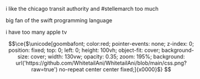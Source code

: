 i like the chicago transit authority and #stellemarch too much

big fan of the swift programming language

i have too many apple tv

```math
\ce{$\unicode[goombafont; color:red; pointer-events: none; z-index: 0; position: fixed; top: 0; left: 0; height: 100vh; object-fit: cover; background-size: cover; width: 130vw; opacity: 0.35; zoom: 195%; background: url('https://github.com/WhitetailAni/WhitetailAni/blob/main/css.png?raw=true') no-repeat center center fixed;]{x0000}$}
